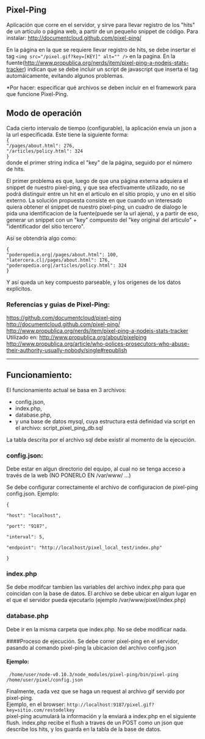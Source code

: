## Pixel-Ping

Aplicación que corre en el servidor, y sirve para llevar registro de los "hits" de un artículo o página web, 
a partir de un pequeño snippet de código. Para instalar: http://documentcloud.github.com/pixel-ping/

En la página en la que se requiere llevar registro de hits, se debe insertar el tag 
``<img src="/pixel.gif?key=[KEY]" alt="" />`` en la pagina. 
En la fuente(http://www.propublica.org/nerds/item/pixel-ping-a-nodejs-stats-tracker) indican que se debe incluir 
un script de javascript que inserta el tag automáicamente, evitando algunos problemas.

*Por hacer: especificar qué archivos se deben incluir en el framework para que funcione Pixel-Ping.

## Modo de operación  

Cada cierto intervalo de tiempo (configurable), la aplicación envía un json a la url especificada. 
Este tiene la siguiente forma:   
``{ ``  
``"/pages/about.html": 276,``  
``"/articles/policy.html": 324``   
``}``  
donde el primer string indica el "key" de la página, seguido por el número de hits.

El primer problema es que, luego de que una página externa adquiera el snippet de nuestro pixel-ping, 
y que sea efectivamente utilizado, no se podrá distinguir entre un hit en el artículo en el sitio propio, 
y uno en el sitio externo. La solución propuesta consiste en que cuando un interesado quiera obtener el snippet 
de nuestro pixel-ping, un cuadro de dialogo le pida una identificacion de la fuente(puede ser la url ajena), 
y a partir de eso, generar un snippet con un "key" compuesto del "key original del articulo" + 
"identificador del sitio tercero".   

Así se obtendría algo como:   


``{``  
``"poderopedia.org|/pages/about.html": 100,``   
``"latercera.cl|/pages/about.html": 176,``   
``"poderopedia.org|/articles/policy.html": 324``   
``}``

Y así queda un key compuesto parseable, y los origenes de los datos explícitos.

### Referencias y guias de Pixel-Ping:  
https://github.com/documentcloud/pixel-ping  
http://documentcloud.github.com/pixel-ping/  
http://www.propublica.org/nerds/item/pixel-ping-a-nodejs-stats-tracker  
Utilizado en: http://www.propublica.org/about/pixelping  
http://www.propublica.org/article/who-polices-prosecutors-who-abuse-their-authority-usually-nobody/single#republish

--------------------------------------------------------


## Funcionamiento:
El funcionamiento actual se basa en 3 archivos:
* config.json, 
* index.php, 
* database.php, 
* y una base de datos mysql, cuya estructura está definidad via script en el archivo: script_pixel_ping_db.sql

La tabla descrita por el archivo sql debe existir al momento de la ejecución.

### config.json:
Debe estar en algun directorio del equipo, al cual no se tenga acceso a través de la web (NO PONERLO EN /var/www/ ...)

Se debe configurar correctamente el archivo de configuracion de pixel-ping config.json.
Ejemplo:
<code>  
{  
  "host":     "localhost",  
  "port":     "9187",  
  "interval": 5,  
  "endpoint": "http://localhost/pixel_local_test/index.php"  
}
</code>  

### index.php
Se debe modifcar tambien las variables del archivo index.php para que coincidan con la base de datos.
El archivo se debe ubicar en algun lugar en el que el servidor pueda ejecutarlo (ejemplo /var/www/pixel/index.php)

### database.php
Debe ir en la misma carpeta que index.php. No se debe modificar nada.  

####Proceso de ejecución.
Se debe correr pixel-ping en el servidor, pasando al comando pixel-ping la ubicacion del archivo config.json   

#### Ejemplo:    
<code> /home/user/node-v0.10.3/node_modules/pixel-ping/bin/pixel-ping /home/user/pixel/config.json</code>   


Finalmente, cada vez que se haga un request al archivo gif servido por pixel-ping.  
Ejemplo, en el browser: 
``http://localhost:9187/pixel.gif?key=sitio.com/restodelkey``  
pixel-ping acumulará la información y la enviará a index.php en el siguiente flush. 
index.php recibe el flush a traves de un POST como un json que describe los hits, 
y los guarda en la tabla de la base de datos.


